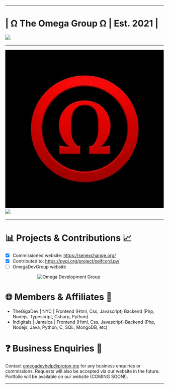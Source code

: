 ***
# | Ω The Omega Group Ω | Est. 2021 |
<img src="https://camo.githubusercontent.com/957a78ed3fa5213b270c6ee67d9112a07fbbd01452a84f50b3868957c6416c03/68747470733a2f2f726561646d652d747970696e672d7376672e6865726f6b756170702e636f6d3f666f6e743d466972612b436f64652670617573653d3130303026636f6c6f723d3039363944412663656e7465723d74727565267643656e7465723d747275652677696474683d343335266c696e65733d4275696c64696e672b7468652b7765622b6f662b746f6d6f72726f773b4372616674696e672b6469676974616c2b657870657269656e6365733b5475726e696e672b69646561732b696e746f2b7265616c697479"/>

***

![logo](files/omega.jpg)
[![](https://skillicons.dev/icons?i=html,css,php,js,nodejs,typescript,java,py,cs,git,github,unity)](https://skillicons.dev)
***

# 📊 Projects & Contributions 📈
- [x] Commissioned website: https://senexchange.org/
- [x] Contributed to: https://pypi.org/project/selfcord.py/
- [ ] OmegaDevGroup website

<div>
  
&nbsp;&nbsp;&nbsp;&nbsp;&nbsp;&nbsp;&nbsp;&nbsp;&nbsp;&nbsp;&nbsp;&nbsp;&nbsp;&nbsp;&nbsp;&nbsp;&nbsp;&nbsp;&nbsp;&nbsp;&nbsp;&nbsp;&nbsp;&nbsp;&nbsp;  ![Omega Development Group](https://img.shields.io/badge/Omega-Development-blue?style=for-the-badge&logo=github)

</div>

# 🌐 Members & Affiliates 👾
- TheGigaDev | NYC | Frontend (Html, Css, Javascript) Backend (Php, Nodejs, Typescript, Csharp, Python)
- Indigitals | Jamaica | Frontend (Html, Css, Javascript) Backend (Php, Nodejs, Java, Python, C, SQL, MongoDB, etc)

# ❓ Business Enquiries 💬
Contact omegadevhelp@proton.me for any business enquiries or commissions. Requests will also be
accepted via our website in the future. Portfolio will be available on our website (COMING SOON!).
***
